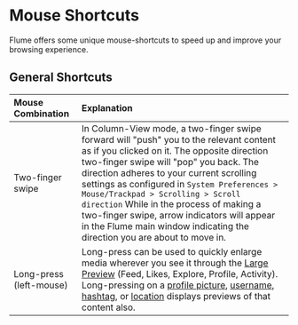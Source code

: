 # Mouse Shortcuts

Flume offers some unique mouse-shortcuts to speed up and improve your browsing experience.

## General Shortcuts

| Mouse Combination | Explanation |
| :--- | :--- |
| Two-finger swipe | In Column-View mode, a two-finger swipe forward will "push" you to the relevant content as if you clicked on it. The opposite direction two-finger swipe will "pop" you back. The direction adheres to your current scrolling settings as configured in `System Preferences > Mouse/Trackpad > Scrolling > Scroll direction`  While in the process of making a two-finger swipe, arrow indicators will appear in the Flume main window indicating the direction you are about to move in. |
| Long-press \(left-mouse\) | Long-press can be used to quickly enlarge media wherever you see it through the [Large Preview](../views/largepreview.md) \(Feed, Likes, Explore, Profile, Activity\).  Long-pressing on a [profile picture](../views/profile/#profile-previews), [username](../views/profile/#profile-previews), [hashtag](../views/hashtags.md#hashtag-previews), or [location](../views/locations.md#location-previews) displays previews of that content also. |

